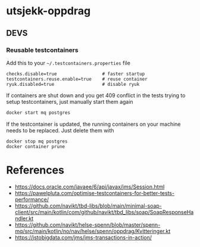 # utsjekk-oppdrag

## DEVS

### Reusable testcontainers

Add this to your `~/.testcontainers.properties` file

```properties
checks.disable=true                 # faster startup
testcontainers.reuse.enable=true    # reuse container
ryuk.disabled=true                  # disable ryuk
```

If containers are shut down and you get 409 conflict in the tests trying to setup testcontainers,
just manually start them again

```sh
docker start mq postgres 
```

If the testcontainer is updated, the running containers on your machine needs to be replaced.
Just delete them with

```shell
docker stop mq postgres
docker container prune
```

# References

- https://docs.oracle.com/javaee/6/api/javax/jms/Session.html
- https://pawelpluta.com/optimise-testcontainers-for-better-tests-performance/
- https://github.com/navikt/tbd-libs/blob/main/minimal-soap-client/src/main/kotlin/com/github/navikt/tbd_libs/soap/SoapResponseHandler.kt
- https://github.com/navikt/helse-spenn/blob/master/spenn-mq/src/main/kotlin/no/nav/helse/spenn/oppdrag/Kvitteringer.kt
- https://jstobigdata.com/jms/jms-transactions-in-action/

